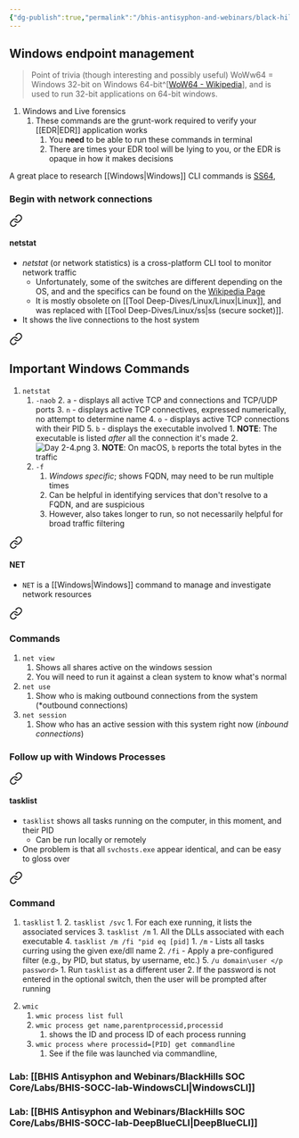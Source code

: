 ```yaml
---
{"dg-publish":true,"permalink":"/bhis-antisyphon-and-webinars/black-hills-soc-core/topics/socc-03-windows-endpoint-management/"}
---
```


## Windows endpoint management
> Point of trivia (though interesting and possibly useful)
> WoWw64 = Windows 32-bit on Windows 64-bit^[[WoW64 - Wikipedia](https://en.wikipedia.org/wiki/WoW64)], and is used to run 32-bit applications on 64-bit windows.
1. Windows and Live forensics
	1. These commands are the grunt-work required to verify your [[EDR\|EDR]] application works
		1. You **need** to be able to run these commands in terminal
		2. There are times your EDR tool will be lying to you, or the EDR is opaque in how it makes decisions

A great place to research [[Windows\|Windows]] CLI commands is [SS64](https://ss64.com), 

### Begin with network connections

<div class="transclusion internal-embed is-loaded"><a class="markdown-embed-link" href="/tool-deep-dives/windows/netstat/#netstat" aria-label="Open link"><svg xmlns="http://www.w3.org/2000/svg" width="24" height="24" viewBox="0 0 24 24" fill="none" stroke="currentColor" stroke-width="2" stroke-linecap="round" stroke-linejoin="round" class="svg-icon lucide-link"><path d="M10 13a5 5 0 0 0 7.54.54l3-3a5 5 0 0 0-7.07-7.07l-1.72 1.71"></path><path d="M14 11a5 5 0 0 0-7.54-.54l-3 3a5 5 0 0 0 7.07 7.07l1.71-1.71"></path></svg></a><div class="markdown-embed">



#### netstat
- *netstat* (or network statistics) is a cross-platform CLI tool to monitor network traffic
	- Unfortunately, some of the switches are different depending on the OS, and and the specifics can be found on the [Wikipedia Page](https://en.wikipedia.org/wiki/Netstat#Parameters)
	- It is mostly obsolete on [[Tool Deep-Dives/Linux/Linux\|Linux]], and was replaced with [[Tool Deep-Dives/Linux/ss\|ss (secure socket)]]. 
- It shows the live connections to the host system


</div></div>


<div class="transclusion internal-embed is-loaded"><a class="markdown-embed-link" href="/tool-deep-dives/windows/netstat/#important-windows-commands" aria-label="Open link"><svg xmlns="http://www.w3.org/2000/svg" width="24" height="24" viewBox="0 0 24 24" fill="none" stroke="currentColor" stroke-width="2" stroke-linecap="round" stroke-linejoin="round" class="svg-icon lucide-link"><path d="M10 13a5 5 0 0 0 7.54.54l3-3a5 5 0 0 0-7.07-7.07l-1.72 1.71"></path><path d="M14 11a5 5 0 0 0-7.54-.54l-3 3a5 5 0 0 0 7.07 7.07l1.71-1.71"></path></svg></a><div class="markdown-embed">



## Important Windows Commands
1. `netstat`
	1. `-naob`
		2. `a` - displays all active TCP and connections and TCP/UDP ports
		3. `n` - displays active TCP connectives, expressed numerically, no attempt to determine name
		4. `o` - displays active TCP connections with their PID
		5. `b` - displays the executable involved
			1. **NOTE**: The executable is listed *after* all the connection it's made
			2. ![Day 2-4.png](/img/user/Attachments/Day%202-4.png)
			3. **NOTE**: On macOS, `b` reports the total bytes in the traffic
	2. `-f`
		1. *Windows specific*; shows FQDN, may need to be run multiple times
		2. Can be helpful in identifying services that don't resolve to a FQDN, and are suspicious
		3. However, also takes longer to run, so not necessarily helpful for broad traffic filtering





</div></div>


<div class="transclusion internal-embed is-loaded"><a class="markdown-embed-link" href="/tool-deep-dives/windows/net/#net" aria-label="Open link"><svg xmlns="http://www.w3.org/2000/svg" width="24" height="24" viewBox="0 0 24 24" fill="none" stroke="currentColor" stroke-width="2" stroke-linecap="round" stroke-linejoin="round" class="svg-icon lucide-link"><path d="M10 13a5 5 0 0 0 7.54.54l3-3a5 5 0 0 0-7.07-7.07l-1.72 1.71"></path><path d="M14 11a5 5 0 0 0-7.54-.54l-3 3a5 5 0 0 0 7.07 7.07l1.71-1.71"></path></svg></a><div class="markdown-embed">



#### NET
- `NET` is a [[Windows\|Windows]] command to manage and investigate network resources


</div></div>


<div class="transclusion internal-embed is-loaded"><a class="markdown-embed-link" href="/tool-deep-dives/windows/net/#commands" aria-label="Open link"><svg xmlns="http://www.w3.org/2000/svg" width="24" height="24" viewBox="0 0 24 24" fill="none" stroke="currentColor" stroke-width="2" stroke-linecap="round" stroke-linejoin="round" class="svg-icon lucide-link"><path d="M10 13a5 5 0 0 0 7.54.54l3-3a5 5 0 0 0-7.07-7.07l-1.72 1.71"></path><path d="M14 11a5 5 0 0 0-7.54-.54l-3 3a5 5 0 0 0 7.07 7.07l1.71-1.71"></path></svg></a><div class="markdown-embed">



### Commands
1. `net view`
	1. Shows all shares active on the windows session
	2. You will need to run it against a clean system to know what's normal
2. `net use`
	1. Show who is making outbound connections from the system (*outbound connections)
3. `net session`
	1. Show who has an active session with this system right now (*inbound connections*)




</div></div>


### Follow up with Windows Processes

<div class="transclusion internal-embed is-loaded"><a class="markdown-embed-link" href="/tool-deep-dives/windows/tasklist/#tasklist" aria-label="Open link"><svg xmlns="http://www.w3.org/2000/svg" width="24" height="24" viewBox="0 0 24 24" fill="none" stroke="currentColor" stroke-width="2" stroke-linecap="round" stroke-linejoin="round" class="svg-icon lucide-link"><path d="M10 13a5 5 0 0 0 7.54.54l3-3a5 5 0 0 0-7.07-7.07l-1.72 1.71"></path><path d="M14 11a5 5 0 0 0-7.54-.54l-3 3a5 5 0 0 0 7.07 7.07l1.71-1.71"></path></svg></a><div class="markdown-embed">



#### tasklist
- `tasklist` shows all tasks running on the computer, in this moment, and their PID
	- Can be run locally or remotely
- One problem is that all `svchosts.exe` appear identical, and can be easy to gloss over


</div></div>


<div class="transclusion internal-embed is-loaded"><a class="markdown-embed-link" href="/tool-deep-dives/windows/tasklist/#command" aria-label="Open link"><svg xmlns="http://www.w3.org/2000/svg" width="24" height="24" viewBox="0 0 24 24" fill="none" stroke="currentColor" stroke-width="2" stroke-linecap="round" stroke-linejoin="round" class="svg-icon lucide-link"><path d="M10 13a5 5 0 0 0 7.54.54l3-3a5 5 0 0 0-7.07-7.07l-1.72 1.71"></path><path d="M14 11a5 5 0 0 0-7.54-.54l-3 3a5 5 0 0 0 7.07 7.07l1.71-1.71"></path></svg></a><div class="markdown-embed">



### Command
1. `tasklist`
	1. 
	2. `tasklist /svc`
		1. For each exe running, it lists the associated services
	3. `tasklist /m`
		1. All the DLLs associated with each executable
	4. `tasklist /m /fi "pid eq [pid]`
		1. `/m` - Lists all tasks curring using the given exe/dll name
		2. `/fi` - Apply a pre-configured filter (e.g., by PID, but status, by username, etc.)
	5. `/u domain\user </p password>`
		1. Run `tasklist` as a different user
		2. If the password is not entered in the optional switch, then the user will be prompted after running




</div></div>


2. `wmic`
	1. `wmic process list full`
	2. `wmic process get name,parentprocessid,processid`
		1. shows the ID and process ID of each process running
	3. `wmic process where processid=[PID] get commandline`
		1. See if the file was launched via commandline,

### Lab: [[BHIS Antisyphon and Webinars/BlackHills SOC Core/Labs/BHIS-SOCC-lab-WindowsCLI\|WindowsCLI]]

### Lab: [[BHIS Antisyphon and Webinars/BlackHills SOC Core/Labs/BHIS-SOCC-lab-DeepBlueCLI\|DeepBlueCLI]]
